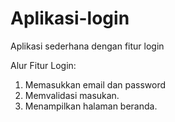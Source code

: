 # Aplikasi-login
Aplikasi sederhana dengan fitur login

Alur Fitur Login:
1. Memasukkan email dan password
2. Memvalidasi masukan.
3. Menampilkan halaman beranda.
